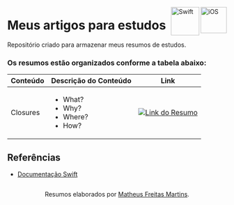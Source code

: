 <img align="right" src="https://logodownload.org/wp-content/uploads/2021/11/ios-logo.png" alt="iOS" width="60" height="60"> <img align="right" src="https://cdn.icon-icons.com/icons2/2699/PNG/512/swift_logo_icon_168770.png" alt="Swift" width="65" height="65">   

# Meus artigos para estudos

Repositório criado para armazenar meus resumos de estudos.

### Os resumos estão organizados conforme a tabela abaixo:

| Conteúdo    | Descrição do Conteúdo     | Link |
| --------------|-----|-----|
| Closures 	|  <ul><li>What?</li><li>Why?</li><li>Where?</li><li>How?</li>	| [![Link do Resumo](https://img.shields.io/badge/Ver%20Resumo%20-blue?style=for-the-badge)](https://github.com/mtsfreitas/swift-academy) |


## Referências
- [Documentação Swift](https://docs.swift.org/swift-book/documentation/the-swift-programming-language/thebasics/)

##
<div align="center">Resumos elaborados  por <a href="https://github.com/mtsfreitas">Matheus Freitas Martins</a>.</div>
